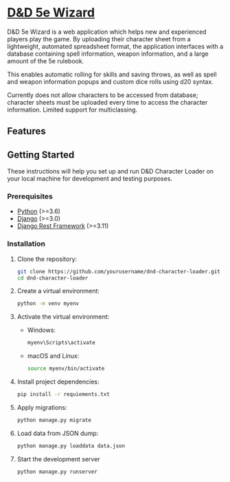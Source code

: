 # [D&D 5e Wizard](link-to-5e-wizard)

D&D 5e Wizard is a web application which helps new and experienced players play the game. By uploading their character sheet from a lightweight, automated spreadsheet format, the application interfaces with a database containing spell information, weapon information, and a large amount of the 5e rulebook.

This enables automatic rolling for skills and saving throws, as well as spell and weapon information popups and custom dice rolls using d20 syntax.

Currently does not allow characters to be accessed from database; character sheets must be uploaded every time to access the character information.
Limited support for multiclassing.

## Features

## Getting Started

These instructions will help you set up and run D&D Character Loader on your local machine for development and testing purposes.

### Prerequisites

- [Python](https://www.python.org/downloads/) (>=3.6)
- [Django](https://www.djangoproject.com/download/) (>=3.0)
- [Django Rest Framework](https://www.django-rest-framework.org/#installation) (>=3.11)

### Installation

1. Clone the repository:

   ```bash
   git clone https://github.com/yourusername/dnd-character-loader.git
   cd dnd-character-loader

2. Create a virtual environment:
   ```bash
   python -m venv myenv
   
4. Activate the virtual environment:
   - Windows:
     ```bash
     myenv\Scripts\activate
   - macOS and Linux:
     ```bash
     source myenv/bin/activate
5. Install project dependencies:
   ```bash
   pip install -r requiements.txt
6. Apply migrations:
   ```bash
   python manage.py migrate
8. Load data from JSON dump:
   ```bash
   python manage.py loaddata data.json
10. Start the development server
    ```bash
    python manage.py runserver
